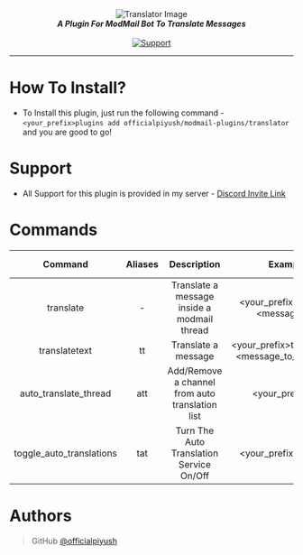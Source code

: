 <div align="center">
    <img src="https://i.vgy.me/GHCzHX.png" alt="Translator Image" align="center"></img>
    <br>
    <strong><i>A Plugin For ModMail Bot To Translate Messages</i></strong>
   <br>
   <br>

  <a href="https://discord.gg/hzD72GE">
    <img src="https://img.shields.io/discord/543812119397924886.svg?style=for-the-badge&colorB=7289DA" alt="Support">
  </a> 
</div>

---

# How To Install?

* To Install this plugin, just run the following command - `<your_prefix>plugins add officialpiyush/modmail-plugins/translator` and you are good to go!

# Support

* All Support for this plugin is provided in my server - [Discord Invite Link](https://discord.gg/hzD72GE)

# Commands

|          Command         	| Aliases 	|                   Description                   	|                      Example                      	| Permission Required 	|                                                               Source Code                                                              	|
|:------------------------:	|:-------:	|:-----------------------------------------------:	|:-------------------------------------------------:	|:-------------------:	|:--------------------------------------------------------------------------------------------------------------------------------------:	|
|         translate        	|    -    	|   Translate a message inside a modmail thread   	|        <your_prefix>translate <message_id>        	|         None        	| [Source](https://github.com/officialpiyush/modmail-plugins/blob/d7ad5b46dbe7f4023d435f113d57363057aa850d/translator/translator.py#L23) 	|
|       translatetext      	|    tt   	|               Translate a message               	| <your_prefix>translatetext <message_to_translate> 	|         None        	| [Source](https://github.com/officialpiyush/modmail-plugins/blob/d7ad5b46dbe7f4023d435f113d57363057aa850d/translator/translator.py#L44) 	|
|   auto_translate_thread  	|   att   	| Add/Remove a channel from auto translation list 	|                  <your_prefix>att                 	|   Manage Messages   	| [Source](https://github.com/officialpiyush/modmail-plugins/blob/d7ad5b46dbe7f4023d435f113d57363057aa850d/translator/translator.py#L54) 	|
| toggle_auto_translations 	|   tat   	|     Turn The Auto Translation Service On/Off    	|           <your_prefix>tat <true|false>           	|    Manage Server    	| [Source](https://github.com/officialpiyush/modmail-plugins/blob/d7ad5b46dbe7f4023d435f113d57363057aa850d/translator/translator.py#L75) 	|

# Authors

>  GitHub [@officialpiyush](https://github.com/officialpiyush)
